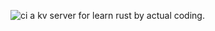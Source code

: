 ![ci](https://github.com/github/lianxmfor/kv/actions/workflows/ci.yml/badge.svg)
a kv server for learn rust by actual coding.
